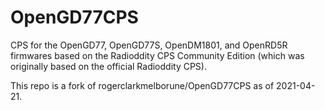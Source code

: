 # OpenGD77CPS
CPS for the OpenGD77, OpenGD77S, OpenDM1801, and OpenRD5R firmwares based on the Radioddity CPS Community Edition (which was originally based on the official Radioddity CPS).

This repo is a fork of rogerclarkmelborune/OpenGD77CPS as of 2021-04-21.